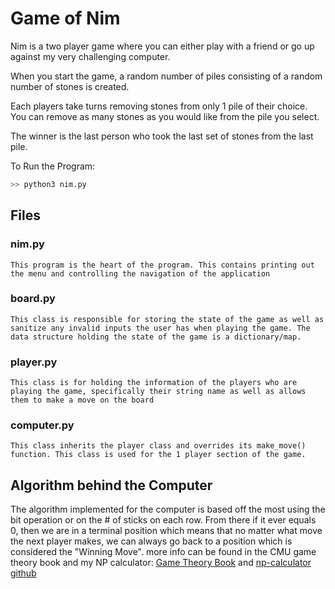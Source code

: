 # Game of Nim
Nim is a two player game where you can either play with a friend or go up against my very challenging computer. 

When you start the game, a random number of piles consisting of a random number of stones is created.

Each players take turns removing stones from only 1 pile of their choice. You can remove as many stones as you would like from the pile you select.

The winner is the last person who took the last set of stones from the last pile.

To Run the Program:
``` sh
>> python3 nim.py
```

## Files
### nim.py
	This program is the heart of the program. This contains printing out the menu and controlling the navigation of the application
### board.py
	This class is responsible for storing the state of the game as well as sanitize any invalid inputs the user has when playing the game. The data structure holding the state of the game is a dictionary/map.
### player.py
	This class is for holding the information of the players who are playing the game, specifically their string name as well as allows them to make a move on the board
### computer.py
	This class inherits the player class and overrides its make_move() function. This class is used for the 1 player section of the game.


## Algorithm behind the Computer
The algorithm implemented for the computer is based off the most using the bit operation or on the # of sticks on each row. From there if it ever equals 0, then we are in a terminal position which means that no matter what move the next player makes, we can always go back to a position which is considered the "Winning Move". more info can be found in the CMU game theory book and my NP calculator: [Game Theory Book](http://www.cs.cmu.edu/afs/cs/academic/class/15859-f01/www/notes/comb.pdf) and [np-calculator github](https://github.com/Raphib737/gamealgorithms/blob/master/np/npCalculator.py)






